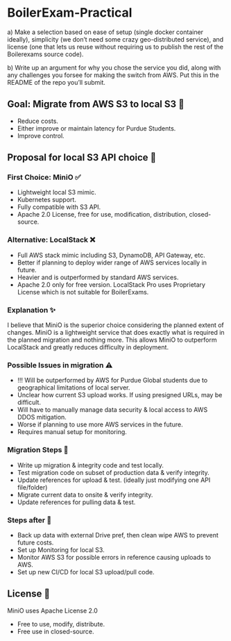 # BoilerExam-Practical 
a) Make a selection based on ease of setup (single docker container ideally), simplicity (we don’t need some crazy geo-distributed service), and license (one that lets us reuse without requiring us to publish the rest of the Boilerexams source code).

b) Write up an argument for why you chose the service you did, along with any challenges you forsee for making the switch from AWS. Put this in the README of the repo you’ll submit.

## Goal: Migrate from AWS S3 to local S3 🥅

- Reduce costs.
- Either improve or maintain latency for Purdue Students.
- Improve control.

## Proposal for local S3 API choice 📜

### First Choice: MiniO ✅ 
- Lightweight local S3 mimic. 
- Kubernetes support.
- Fully compatible with S3 API.
- Apache 2.0 License, free for use, modification, distribution, closed-source.

### Alternative: LocalStack ❌
- Full AWS stack mimic including S3, DynamoDB, API Gateway, etc.
- Better if planning to deploy wider range of AWS services locally in future.
- Heavier and is outperformed by standard AWS services. 
- Apache 2.0 only for free version. LocalStack Pro uses Proprietary License which is not suitable for BoilerExams.

### Explanation ✨
I believe that MiniO is the superior choice considering the planned extent of changes. MiniO is a lightweight service that does exactly what is required in the planned migration and nothing more. This allows MiniO to outperform LocalStack and greatly reduces difficulty in deployment.

### Possible Issues in migration ⚠️
- !!! Will be outperformed by AWS for Purdue Global students due to geographical limitations of local server.
- Unclear how current S3 upload works. If using presigned URLs, may be difficult.
- Will have to manually manage data security & local access to AWS DDOS mitigation.
- Worse if planning to use more AWS services in the future.
- Requires manual setup for monitoring.

### Migration Steps 👣
- Write up migration & integrity code and test locally.
- Test migration code on subset of production data & verify integrity.
- Update references for upload & test. (ideally just modifying one API file/folder)
- Migrate current data to onsite & verify integrity.
- Update references for pulling data & test.

### Steps after 👣
- Back up data with external Drive pref, then clean wipe AWS to prevent future costs.
- Set up Monitoring for local S3.
- Monitor AWS S3 for possible errors in reference causing uploads to AWS.
- Set up new CI/CD for local S3 upload/pull code.

## License 📝
MiniO uses Apache License 2.0
- Free to use, modify, distribute.
- Free use in closed-source.
